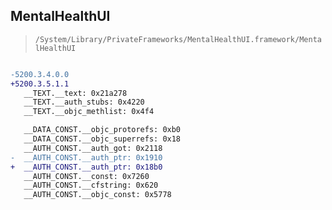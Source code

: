 ## MentalHealthUI

> `/System/Library/PrivateFrameworks/MentalHealthUI.framework/MentalHealthUI`

```diff

-5200.3.4.0.0
+5200.3.5.1.1
   __TEXT.__text: 0x21a278
   __TEXT.__auth_stubs: 0x4220
   __TEXT.__objc_methlist: 0x4f4

   __DATA_CONST.__objc_protorefs: 0xb0
   __DATA_CONST.__objc_superrefs: 0x18
   __AUTH_CONST.__auth_got: 0x2118
-  __AUTH_CONST.__auth_ptr: 0x1910
+  __AUTH_CONST.__auth_ptr: 0x18b0
   __AUTH_CONST.__const: 0x7260
   __AUTH_CONST.__cfstring: 0x620
   __AUTH_CONST.__objc_const: 0x5778

```
